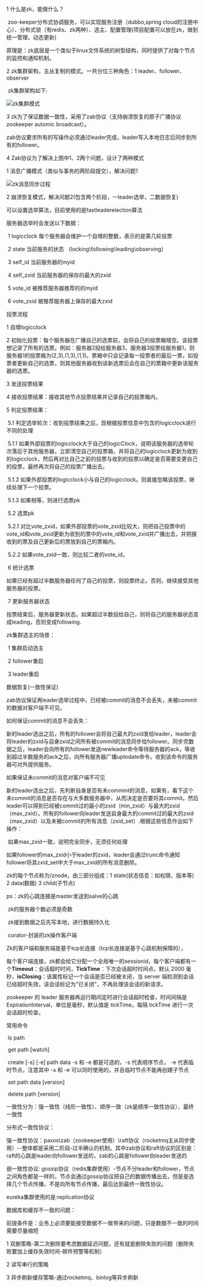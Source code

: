1 什么是zk，能做什么？

​	zoo-keeper分布式协调服务，可以实现服务注册（dubbo,spring cloud的注册中心）、分布式锁（有redis、zk两种）、选主、配置管理(项目配置可以放在zk，做到统一管理，动态更新)

   原理是：zk底层是一个类似于linux文件系统的树型结构，同时提供了对每个节点的监控和通知机制。

2 zk集群架构，主丛复制的模式。一共分位三种角色：1 leader、follower、observer

​	zk集群架构如下:

![zk集群模式](..\image\zk集群模式.png)

3 zk为了保证数据一致性，采用了zab协议（支持崩溃恢复的原子广播协议zookeeper automic broadcast）。

   zab协议要求所有的写操作必须通过leader完成，leader写入本地日志后同步到所有的follower。

4 Zab协议为了解决上图中1、2两个问题，设计了两种模式

1 消息广播模式（类似与事务的两阶段提交），解决问题1

![zk消息同步过程](..\image\zk消息同步过程.png)

2 崩溃恢复模式，解决问题2(包含两个阶段，一leader选举，二数据恢复)

   可以设置选举算法，目前使用的是fastleaderelection算法

   服务器选举时会发送以下数据：

​	1 logicclock 每个服务器会维护一个自增的整数，表示的是第几轮投票

​	2 state 当前服务的状态 （locking\following\leading\observing）

​	3 self_id 当前服务器的myid

​	4 self_zxid 当前服务器的保存的最大的zxid

​	5 vote_id 被推荐服务器推荐的的myid

​	6 vote_zxid 被推荐服务器上保存的最大zxid



投票流程

1 自增logicclock

2 初始化投票：每个服务器在广播自己的选票前，会将自己的投票箱晴空。该投票想记录了所有的选票。例如：服务器2投给服务器3，服务器3投票给服务器1，则服务器1的投票箱为(2,3),(1,3),(1,1)。票箱中只会记录每一投票者的最后一票，如投票者更新自己的选票，则其他服务器收到该新选票后会在自己的票箱中更新该服务器的选票。 

3 发送投票结果

4 接收投票结果：接收其他节点投票结果并记录自己的投票箱内。

5 判定投票结果：

​	5.1 判定选举轮次：收到投票结果之后，现根据投票信息中包含的logicclock进行不同的处理

​		5.1.1 如果外部投票的logicclock大于自己的logicClock，说明该服务器的选举轮次落后于其他服务器，立即清空自己的投票箱，并将自己的logicclock更新为收到的logicclock，然后再对比自己之前的投票与收到的投票以确定是否需要变更自己的投票，最终再次将自己的投票广播出去。

​		5.1.2 如果外部投票的logicclock小与自己的logicclock。则直接忽略该投票，继续处理下一个投票。

​		5.1.3 如果相等，则进行选票pk

​	5.2 选票pk

​		5.2.1 对比vote_zxid，如果外部投票的vote_zxid比较大，则把自己投票中的vote_id和vote_zxid更新为收到的票中的vote_id和vote_zxid并广播出去，并把接收到的票及自己更新后的票放到自己的票箱内。

​		5.2.2 如果vote_zxid一致，则比较二者的vote_id。

​	6 统计选票

​		如果已经有超过半数服务器任何了自己的投票，则投票终止。否则，继续接受其他服务器的投票。

​	7 更新服务器状态

​		投票结束后，服务器更新状态。如果超过半数投给自己，则将自己的服务器状态变成leading，否则变成following.



zk集群选主的场景：

​	1 集群启动选主

​	2 follower重启

​	3 leader重启



数据恢复(一致性保证)

zab协议保证再leader选举过程中，已经被commit的消息不会丢失，未被commit的数据对客户端不可见。	

如何保证commit的消息不会丢失：

​	新的leader选出之后，所有的follower会将自己最大的zxid发给leader，leader会将leader的zxid与自身zxid之间所有被commit的消息同步给follower。同步完数据之后，leader会向所有的follower发送newleader命令等待服务器的ack，等收到超过半数服务的ack之后，向所有服务器广播uptodate命令，收到该命令的服务器可对外提供服务。

如果保证未commit的消息对客户端不可见

​	新的leader选出之后，先判断自身是否有未commint的消息，如果有，看下这个未commit的消息是否存在与大多数服务器中，从而决定是否要将其commit。然后leader可以得到已经被commit过的最小的zxid（min_zxid）与最大的zxid（max_zxid）。所有的follower向leader发送自身最大的commit过的最大的zxid（max_zxid）以及未被commit的所有消息（zxid_set）.根据这些信息作出如下操作：

​	如果max_zxid一致，说明完全同步，无须任何处理

​	如果follower的max_zxid小于leader的zxid，leader会通过trunc命令通知follower将其zxid_set中大于max_zxid的所有消息删除。



zk的每个节点称为/znode，由三部分组成：1 state(状态信息：如权限、版本等) 2 data(数据) 3 child(子节点)

ps：zk的心跳连接是master发送到salve的心跳

​	zk的服务器个数必须是奇数

​	zk接到数据之后先写本地，进行数据持久化

​	curator-封装的zk操作客户端



Zk的客户端和服务端是基于tcp长连接（tcp长连接是基于心跳机制保障的），

每个客户端连接，zk都会给它分配一个全局唯一的sessionid，每个客户端都有一个**Timeout**：会话超时时间，**TickTime**：下次会话超时时间点，默认 2000 毫秒，**isClosing**：该属性标记一个会话是否已经被关闭，当 server 端检测到会话已经超时失效，该会话标记为"已关闭"，不再处理该会话的新请求。

zookeeper 的 leader 服务器再运行期间定时进行会话超时检查，时间间隔是 ExpirationInterval，单位是毫秒，默认值是 tickTime，每隔 tickTime 进行一次会话超时检查。

常用命令

​	ls path

​	get path [watch]

​	create [-s] [-e] path data        -s 和 -e 都是可选的，-s 代表顺序节点， -e 代表临时节点，注意其中 -s 和 -e 可以同时使用的，并且临时节点不能再创建子节点

​	set path data [version]

​	delete path [version]



一致性分为：强一致性（线形一致性）、顺序一致（zk是顺序一致性协议）、最终一致性

分布式一致性协议：

强一致性协议：paxos\zab（zookeeper使用）\raft协议（rocketmq主从同步使用）--整体都是采用二阶段-过半确认的机制。其中zab协议和raft协议的区别是：raft的心跳是leader向follower发送的，zab的心跳是follower向leader发送的

弱一致性协议:	gossip协议（redis集群使用）-节点不分leader和follower，节点之间角色都是一样的，节点会通过gossip协议把自己的数据传播出去，但是是选择几个节点传播，不是向所有节点传播，最后达到最终一致性协议。

eureka集群使用的是:replication协议



数据库和缓存不一致的问题：

前提条件是：业务上必须要能接受数据不一致带来的问题，只是数据不一致的时间需要尽量缩短

1 双删策略-第二次删除要考虑数据延迟问题，还有就是删除失败的问题（删除失败要加上缓存失效时间-邮件预警等机制）

2 读写串行的策略

3 异步刷新缓存策略-通过rocketmq、binlog等异步刷新
